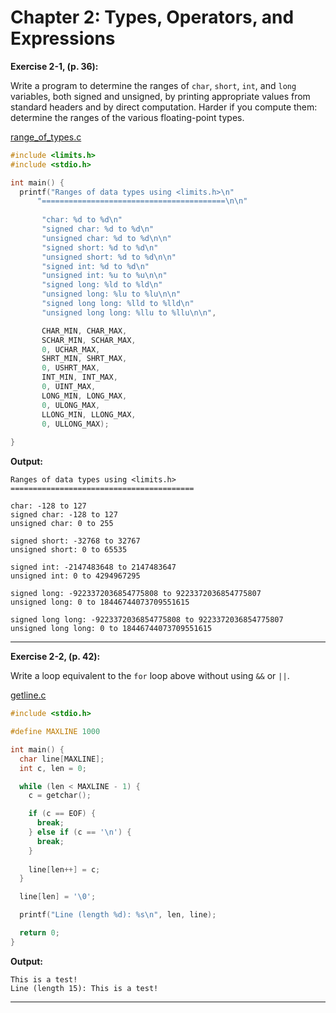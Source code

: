 # Chapter 2: Types, Operators, and Expressions

**Exercise 2-1, (p. 36):**

Write a program to determine the ranges of `char`, `short`, `int`, and `long` variables, both signed and unsigned, by printing appropriate values from standard headers and by direct computation. Harder if you compute them: determine the ranges of the various floating-point types.

[range\_of\_types.c](src/range_of_types.c)

```c
#include <limits.h>
#include <stdio.h>

int main() {
  printf("Ranges of data types using <limits.h>\n"
      "=========================================\n\n"
      
       "char: %d to %d\n"
       "signed char: %d to %d\n"
       "unsigned char: %d to %d\n\n"
       "signed short: %d to %d\n"
       "unsigned short: %d to %d\n\n"
       "signed int: %d to %d\n"
       "unsigned int: %u to %u\n\n"
       "signed long: %ld to %ld\n"
       "unsigned long: %lu to %lu\n\n"
       "signed long long: %lld to %lld\n"
       "unsigned long long: %llu to %llu\n\n",

       CHAR_MIN, CHAR_MAX,
       SCHAR_MIN, SCHAR_MAX,
       0, UCHAR_MAX,
       SHRT_MIN, SHRT_MAX,
       0, USHRT_MAX,
       INT_MIN, INT_MAX,
       0, UINT_MAX,
       LONG_MIN, LONG_MAX,
       0, ULONG_MAX,
       LLONG_MIN, LLONG_MAX,
       0, ULLONG_MAX);
  
}
```

**Output:**

```
Ranges of data types using <limits.h>
=========================================

char: -128 to 127
signed char: -128 to 127
unsigned char: 0 to 255

signed short: -32768 to 32767
unsigned short: 0 to 65535

signed int: -2147483648 to 2147483647
unsigned int: 0 to 4294967295

signed long: -9223372036854775808 to 9223372036854775807
unsigned long: 0 to 18446744073709551615

signed long long: -9223372036854775808 to 9223372036854775807
unsigned long long: 0 to 18446744073709551615
```

---

**Exercise 2-2, (p. 42):**

Write a loop equivalent to the `for` loop above without using `&&` or `||`.

[getline.c](src/getline.c)

```c
#include <stdio.h>

#define MAXLINE 1000

int main() {
  char line[MAXLINE];
  int c, len = 0;

  while (len < MAXLINE - 1) {
    c = getchar();

    if (c == EOF) {
      break;
    } else if (c == '\n') {
      break;
    }
    
    line[len++] = c;
  }

  line[len] = '\0';

  printf("Line (length %d): %s\n", len, line);

  return 0;
}
```

**Output:**

```
This is a test!
Line (length 15): This is a test!
```

---